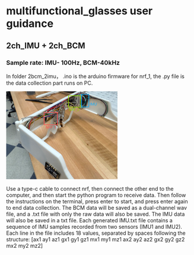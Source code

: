 # multifunctional_glasses user guidance
<h2>2ch_IMU + 2ch_BCM</h2>
<h3>Sample rate: IMU- 100Hz, BCM-40kHz</h3>
<p>In folder 2bcm_2imu， .ino is the arduino firmware for nrf_1, the .py file is the data collection part runs on PC.</p>

<img src="./image/back_detail.png" alt="back_detail" width="300"/>

Use a type-c cable to connect nrf, then connect the other end to the computer, and then start the python program to receive data.
Then follow the instructions on the terminal, press enter to start, and press enter again to end data collection.
The BCM data will be saved as a dual-channel wav file, and a .txt file with only the raw data will also be saved. 
The IMU data will also be saved in a txt file.
Each generated IMU.txt file contains a sequence of IMU samples recorded from two sensors (IMU1 and IMU2).
Each line in the file includes 18 values, separated by spaces following the structure:
[ax1 ay1 az1 gx1 gy1 gz1 mx1 my1 mz1 ax2 ay2 az2 gx2 gy2 gz2 mx2 my2 mz2]
